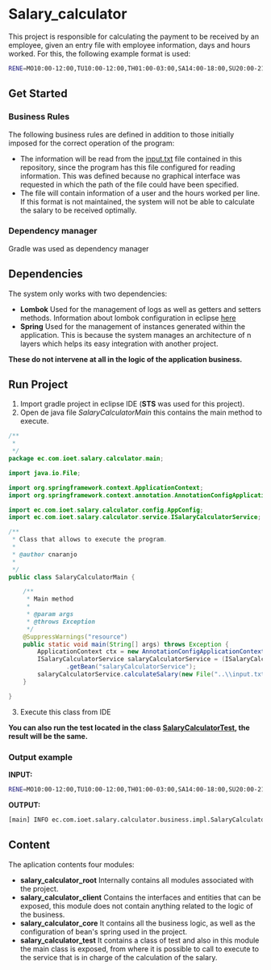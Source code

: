 # Salary_calculator

This project is responsible for calculating the payment to be received by an employee, given an entry file with employee information, days and hours worked. For this, the following example format is used:

```bash
RENE=MO10:00-12:00,TU10:00-12:00,TH01:00-03:00,SA14:00-18:00,SU20:00-21:00
```

## Get Started

### Business Rules
The following business rules are defined in addition to those initially imposed for the correct operation of the program:
* The information will be read from the [input.txt](https://github.com/azlancpool/salary_calculator/blob/master/input.txt) file contained in this repository, since the program has this file configured for reading information. This was defined because no graphical interface was requested in which the path of the file could have been specified.
* The file will contain information of a user and the hours worked per line. If this format is not maintained, the system will not be able to calculate the salary to be received optimally.

### Dependency manager
Gradle was used as dependency manager

## Dependencies

The system only works with two dependencies:
* **Lombok** Used for the management of logs as well as getters and setters methods. Information about lombok configuration in eclipse [here](https://projectlombok.org/setup/eclipse) 
* **Spring** Used for the management of instances generated within the application. This is because the system manages an architecture of n layers which helps its easy integration with another project.

**These do not intervene at all in the logic of the application business.**

## Run Project

1. Import gradle project in eclipse IDE (**STS** was used for this project).
2. Open de java file *SalaryCalculatorMain* this contains the main method to execute.

```java
/**
 * 
 */
package ec.com.ioet.salary.calculator.main;

import java.io.File;

import org.springframework.context.ApplicationContext;
import org.springframework.context.annotation.AnnotationConfigApplicationContext;

import ec.com.ioet.salary.calculator.config.AppConfig;
import ec.com.ioet.salary.calculator.service.ISalaryCalculatorService;

/**
 * Class that allows to execute the program.
 * 
 * @author cnaranjo
 *
 */
public class SalaryCalculatorMain {

	/**
	 * Main method
	 * 
	 * @param args
	 * @throws Exception
	 */
	@SuppressWarnings("resource")
	public static void main(String[] args) throws Exception {
		ApplicationContext ctx = new AnnotationConfigApplicationContext(AppConfig.class);
		ISalaryCalculatorService salaryCalculatorService = (ISalaryCalculatorService) ctx
				.getBean("salaryCalculatorService");
		salaryCalculatorService.calculateSalary(new File("..\\input.txt"));
	}

}

```
3. Execute this class from IDE

**You can also run the test located in the class [SalaryCalculatorTest](), the result will be the same.**

### Output example
**INPUT:**
```bash 
RENE=MO10:00-12:00,TU10:00-12:00,TH01:00-03:00,SA14:00-18:00,SU20:00-21:00
```
**OUTPUT:**
```bash 
[main] INFO ec.com.ioet.salary.calculator.business.impl.SalaryCalculatorBusiness - The amount to pay RENE  is: $215.0
```

## Content
The aplication contents four modules:
* **salary_calculator_root** Internally contains all modules associated with the project.
* **salary_calculator_client** Contains the interfaces and entities that can be exposed, this module does not contain anything related to the logic of the business.
* **salary_calculator_core** It contains all the business logic, as well as the configuration of bean's spring used in the project.
* **salary_calculator_test** It contains a class of test and also in this module the main class is exposed, from where it is possible to call to execute to the service that is in charge of the calculation of the salary.
